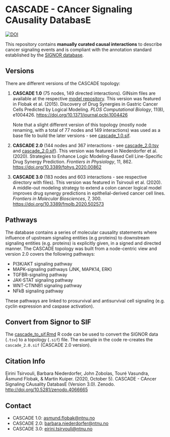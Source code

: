 # CASCADE - CAncer Signaling CAusality DatabasE

<!-- badges: start -->
[![DOI](https://zenodo.org/badge/DOI/10.5281/zenodo.4066665.svg)](https://doi.org/10.5281/zenodo.4066665)
<!-- badges: end -->

This repository contains **manually curated causal interactions** to describe cancer signaling events and is compliant with the annotation standard established by the [SIGNOR database](http://signor.uniroma2.it/).

## Versions

There are different versions of the CASCADE topology:

1. **CASCADE 1.0** (75 nodes, 149 directed interactions).
GINsim files are available at the respective [model repository](http://ginsim.org/node/194).
This version was featured in Flobak et al. (2015). Discovery of Drug Synergies in Gastric Cancer Cells Predicted by Logical Modeling. *PLOS Computational Biology*, 11(8), e1004426. https://doi.org/10.1371/journal.pcbi.1004426

    Note that a slight different version of this topology (mostly node renaming, with a total of 77 nodes and 149 interactions) was used as a base file to build the later versions - see [cascade_1.0.sif](https://github.com/druglogics/cascade/blob/master/cascade_1.0.sif).

2. **CASCADE 2.0** (144 nodes and 367 interactions - see [cascade_2.0.tsv](https://github.com/druglogics/cascade/blob/master/cascade_2.0.tsv) and [cascade_2.0.sif](https://github.com/druglogics/cascade/blob/master/cascade_2.0.sif)).
This version was featured in Niederdorfer et al. (2020). Strategies to Enhance Logic Modeling-Based Cell Line-Specific Drug Synergy Prediction. *Frontiers in Physiology*, 11, 862. https://doi.org/10.3389/fphys.2020.00862
3. **CASCADE 3.0** (183 nodes and 603 interactions - see respective directory with files).
This version was featured in Tsirvouli et al. (2020). A middle-out modeling strategy to extend a colon cancer logical model improves drug synergy predictions in epithelial-derived cancer cell lines. *Frontiers in Molecular Biosciences*, 7, 300. https://doi.org/10.3389/fmolb.2020.502573

## Pathways

The database contains a series of molecular causality statements where influence of upstream signaling entities (e.g proteins) to downstream signaling entities (e.g. proteins) is explicitly given, in a signed and directed manner.
The CASCADE topology was built from a node-centric view and version 2.0 covers the following pathways:

- PI3K/AKT signaling pathway
- MAPK-signaling pathways (JNK, MAPK14, ERK)
- TGFBR-signaling pathway
- JAK-STAT signaling pathway
- WNT-CTNNB1 signaling pathway
- NFkB signaling pathway

These pathways are linked to prosurvival and antisurvival cell signaling (e.g. cyclin expression and caspase activation).

## Convert from Signor to SIF

The [cascade_to_sif.Rmd](https://github.com/druglogics/cascade/blob/master/cascade_to_sif.Rmd) R code can be used to convert the SIGNOR data (`.tsv`) to a topology (`.sif`) file.
The example in the code re-creates the `cascade_2.0.sif` (CASCADE 2.0 version).

## Citation Info

Eirini Tsirvouli, Barbara Niederdorfer, John Zobolas, Touré Vasundra, Åsmund Flobak, & Martin Kuiper. (2020, October 5). CASCADE - CAncer Signaling CAusality DatabasE (Version 3.0). Zenodo. http://doi.org/10.5281/zenodo.4066665

## Contact

- CASCADE 1.0: [asmund.flobak@ntnu.no](asmund.flobak@ntnu.no)
- CASCADE 2.0: [barbara.niederdorfer@ntnu.no](barbara.niederdorfer@ntnu.no)
- CASCADE 3.0: [eirini.tsirvouli@ntnu.no](eirini.tsirvouli@ntnu.no)
